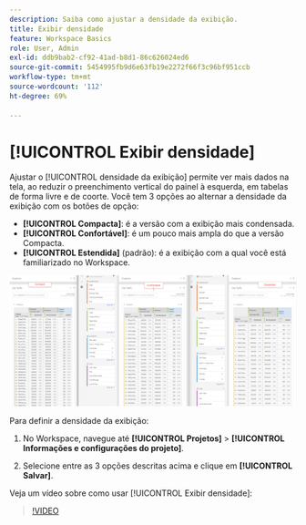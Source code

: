 ```yaml
---
description: Saiba como ajustar a densidade da exibição.
title: Exibir densidade
feature: Workspace Basics
role: User, Admin
exl-id: ddb9bab2-cf92-41ad-b8d1-86c626024ed6
source-git-commit: 5454995fb9d6e63fb19e2272f66f3c96bf951ccb
workflow-type: tm+mt
source-wordcount: '112'
ht-degree: 69%

---
```


# [!UICONTROL Exibir densidade]

Ajustar o [!UICONTROL densidade da exibição] permite ver mais dados na tela, ao reduzir o preenchimento vertical do painel à esquerda, em tabelas de forma livre e de coorte. Você tem 3 opções ao alternar a densidade da exibição com os botões de opção:

- **[!UICONTROL Compacta]**: é a versão com a exibição mais condensada.
- **[!UICONTROL Confortável]**: é um pouco mais ampla do que a versão Compacta.
- **[!UICONTROL Estendida]** (padrão): é a exibição com a qual você está familiarizado no Workspace.

![](assets/view-density.png)

Para definir a densidade da exibição:

1. No Workspace, navegue até **[!UICONTROL Projetos]** > **[!UICONTROL Informações e configurações do projeto]**.

1. Selecione entre as 3 opções descritas acima e clique em **[!UICONTROL Salvar]**.

Veja um vídeo sobre como usar [!UICONTROL Exibir densidade]:

>[!VIDEO](https://video.tv.adobe.com/v/25963/?quality=12)
